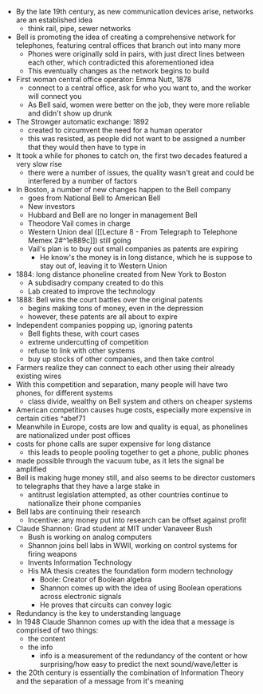 - By the late 19th century, as new communication devices arise, networks are an established idea
	- think rail, pipe, sewer networks
- Bell is promoting the idea of creating a comprehensive network for telephones, featuring central offices that branch out into many more
	- Phones were originally sold in pairs, with just direct lines between each other, which contradicted this aforementioned idea
	- This eventually changes as the network begins to build
- First woman central office operator: Emma Nutt, 1878
	- connect to a central office, ask for who you want to, and the worker will connect you
	- As Bell said, women were better on the job, they were more reliable and didn't show up drunk
- The Strowger automatic exchange: 1892
	- created to circumvent the need for a human operator
	- this was resisted, as people did not want to be assigned a number that they would then have to type in
- It took a while for phones to catch on, the first two decades featured a very slow rise
	- there were a number of issues, the quality wasn't great and could be interfered by a number of factors
- In Boston, a number of new changes happen to the Bell company
	- goes from National Bell to American Bell
	- New investors
	- Hubbard and Bell are no longer in management Bell
	- Theodore Vail comes in charge
	- Western Union deal ([[Lecture 8 - From Telegraph to Telephone Memex 2#^1e889c]]) still going
	- Vail's plan is to buy out small companies as patents are expiring
		- He know's the money is in long distance, which he is suppose to stay out of, leaving it to Western Union
- 1884: long distance phoneline created from New York to Boston
	- A subdisadry company created to do this
	- Lab created to improve the technology
- 1888: Bell wins the court battles over the original patents
	- begins making tons of money, even in the depression
	- however, these patents are all about to expire
- Independent companies popping up, ignoring patents
	- Bell fights these, with court cases
	- extreme undercutting of competition
	- refuse to link with other systems
	- buy up stocks of other companies, and then take control
- Farmers realize they can connect to each other using their already existing wires
- With this competition and separation, many people will have two phones, for different systems
	- class divide, wealthy on Bell system and others on cheaper systems
- American competition causes huge costs, especially more expensive in certain cities ^abef71
- Meanwhile in Europe, costs are low and quality is equal, as phonelines are nationalized under post offices
- costs for phone calls are super expensive for long distance
	- this leads to people pooling together to get a phone, public phones
- made possible through the vacuum tube, as it lets the signal be amplified
- Bell is making huge money still, and also seems to be director customers to telegraphs that they have a large stake in 
	- antitrust legislation attempted, as other countries continue to nationalize their phone companies
- Bell labs are continuing their research
	- Incentive: any money put into research can be offset against profit
- Claude Shannon: Grad student at MIT under Vanaveer Bush
	- Bush is working on analog computers
	- Shannon joins bell labs in WWII, working on control systems for firing weapons
	- Invents Information Technology
	- His MA thesis creates the foundation form modern technology
		- Boole: Creator of Boolean algebra
		- Shannon comes up with the idea of using Boolean operations across electronic signals
		- He proves that circuits can convey logic
- Redundancy is the key to understanding language
- In 1948 Claude Shannon comes up with the idea that a message is comprised of two things:
	- the content
	- the info
		- info is a measurement of the redundancy of the content or how surprising/how easy to predict the next sound/wave/letter is
- the 20th century is essentially the combination of Information Theory and the separation of a message from it's meaning